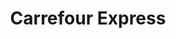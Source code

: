---
title: "Carrefour Express"
url: /ciudad-autonoma-de-buenos-aires/carrefour-express-billinghurst/
shop: Lebensmittel
---